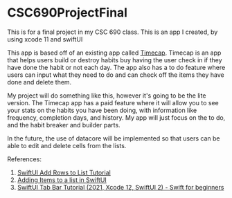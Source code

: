 # CSC690ProjectFinal
This is for a final project in my CSC 690 class. This is an app I created, by using xcode 11 and swiftUI

This app is based off of an existing app called [Timecap](https://apps.apple.com/us/app/timecap-habit-tracker-timer/id1494584871). Timecap is an app that helps users build or destroy habits 
buy having the user check in if they have done the habit or not each day. The app also has a to do feature where 
users can input what they need to do and can check off the items they have done and delete them. 

My project will do something like this, however it's going to be the lite version. The Timecap app has a paid feature 
where it will allow you to see your stats on the habits you have been doing, with information like frequency, completion
days, and history. My app will just focus on the to do, and the habit breaker and builder parts. 

In the future, the use of datacore will be implemented so that users can be able to edit and delete cells from the lists. 

References: 
1. [SwiftUI Add Rows to List Tutorial](https://www.ioscreator.com/tutorials/swiftui-add-rows-list-tutorial) 
2. [Adding Items to a list in SwiftUI](https://dev.to/bmonsalvatge/adding-items-to-a-list-in-swiftui-1ka) 
3. [SwiftUI Tab Bar Tutorial (2021, Xcode 12, SwiftUI 2) - Swift for beginners](https://www.youtube.com/watch?v=Ck7uN5ZKzf8) 

